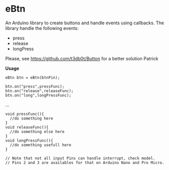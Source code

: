 # eBtn
An Arduino library to create buttons and handle events using callbacks.
The library handle the following events:

- press
- release
- longPress

Please, see https://github.com/t3db0t/Button
for a better solution
Patrick

**Usage**
    
    eBtn btn = eBtn(btnPin);
    
    btn.on("press",pressFunc);
	btn.on("release",releaseFunc);
	btn.on("long",longPressFunc);

...

    void pressFunc(){
      //do something here
    }
    void releaseFunc(){
      //do something else here
    }
    void longPressFunc(){
      //do something usefull here
    }
    
    // Note that not all input Pins can handle interrupt, check model.
    // Pins 2 and 3 are availables for that on Arduino Nano and Pro Micro.
    


